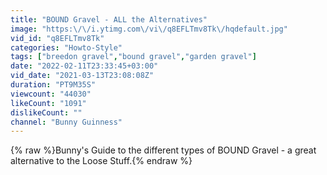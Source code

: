 ```yaml
---
title: "BOUND Gravel - ALL the Alternatives"
image: "https:\/\/i.ytimg.com\/vi\/q8EFLTmv8Tk\/hqdefault.jpg"
vid_id: "q8EFLTmv8Tk"
categories: "Howto-Style"
tags: ["breedon gravel","bound gravel","garden gravel"]
date: "2022-02-11T23:33:45+03:00"
vid_date: "2021-03-13T23:08:08Z"
duration: "PT9M35S"
viewcount: "44030"
likeCount: "1091"
dislikeCount: ""
channel: "Bunny Guinness"
---
```

{% raw %}Bunny's Guide to the different types of BOUND Gravel - a great alternative to the Loose Stuff.{% endraw %}
